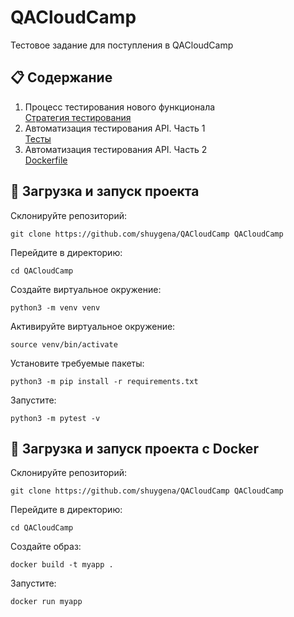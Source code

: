 # QACloudCamp
Тестовое задание для поступления в QACloudCamp

## :clipboard: Содержание

1. Процесс тестирования нового функционала  
[Стратегия тестирования](https://github.com/shuygena/QACloudCamp/blob/main/Test_strategy.md)
2. Автоматизация тестирования API. Часть 1  
[Тесты](https://github.com/shuygena/QACloudCamp/blob/main/tests/test_api.py)
3. Автоматизация тестирования API. Часть 2  
[Dockerfile](https://github.com/shuygena/QACloudCamp/blob/main/Dockerfile)

## :link: Загрузка и запуск проекта
Склонируйте репозиторий:
```
git clone https://github.com/shuygena/QACloudCamp QACloudCamp
```
Перейдите в директорию:
```
cd QACloudCamp
```
Создайте виртуальное окружение:
```
python3 -m venv venv
```
Активируйте виртуальное окружение:
```
source venv/bin/activate
```
Установите требуемые пакеты:  
```
python3 -m pip install -r requirements.txt
```
Запустите:   
```
python3 -m pytest -v
``` 

## :whale: Загрузка и запуск проекта с Docker
Склонируйте репозиторий:
```
git clone https://github.com/shuygena/QACloudCamp QACloudCamp
```
Перейдите в директорию:
```
cd QACloudCamp
```
Создайте образ:
```
docker build -t myapp .
```
Запустите:
```
docker run myapp 
```
 

